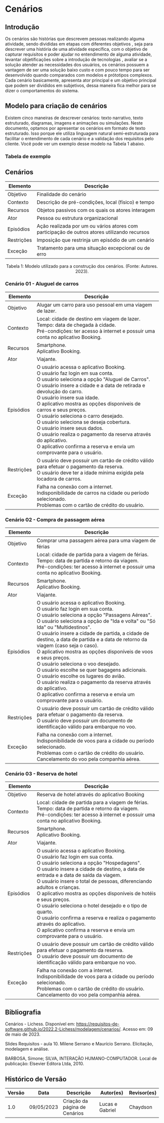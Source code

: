 # Cenários

## Introdução

Os cenários são histórias que descrevem pessoas realizando alguma atividade, sendo divididas em etapas com diferentes objetivos , seja para descrever uma história de uma atividade específica, com o objetivo de capturar requisitos e poder ajudar no entendimento de alguma atividade, levantar objetificações sobre a introdução de tecnologias , avaliar se a solução atender as necessidades dos usuários, os cenários possuem a vantagem de ser uma solução baixo custo e com pouco tempo para ser desenvolvido quando comparados com modelos e prótotipos complexos. Cada cenário basicamente, apresenta ator principal e um objetivo principal que podem ser divididos em subjetivos, dessa maneira fica melhor para se dizer o comportamentos do sistema.

## Modelo para criação de cenários

Existem cinco maneiras de descrever cenários: texto narrativo, texto estruturado, diagramas, imagens e animações ou simulações. Neste documento, optamos por apresentar os cenários em formato de texto estruturado. Isso porque ele utiliza linguagem natural semi-estruturada para facilitar o entendimento de cada cenário e a validação dos requisitos pelo cliente. Você pode ver um exemplo desse modelo na Tabela 1 abaixo.

### Tabela de exemplo

## Cenários

| Elemento   | Descrição                                                                                    |
| ---------- | -------------------------------------------------------------------------------------------- |
| Objetivo   | Finalidade do cenário                                                                        |
| Contexto   | Descrição de pré-condições, local (físico) e tempo                                           |
| Recursos   | Objetos passivos com os quais os atores interagem                                            |
| Ator       | Pessoa ou estrutura organizacional                                                           |
| Episódios  | Ação realizada por um ou vários atores com participação de outros atores utilizando recursos |
| Restrições | Imposição que restrinja um episódio de um cenário                                            |
| Exceção    | Tratamento para uma situação excepcional ou de erro                                          |

<div style="text-align: center">
    <p> Tabela 1: Modelo utilizado para a construção dos cenários. (Fonte: Autores. 2023).</p>
</div>

### Cenário 01 - Aluguel de carros

| Elemento   | Descrição                                                                                                                                                                                                                                                                                                                                                                                                                                                                                                                                                                                                |
| ---------- | -------------------------------------------------------------------------------------------------------------------------------------------------------------------------------------------------------------------------------------------------------------------------------------------------------------------------------------------------------------------------------------------------------------------------------------------------------------------------------------------------------------------------------------------------------------------------------------------------------- |
| Objetivo   | Alugar um carro para uso pessoal em uma viagem de lazer.                                                                                                                                                                                                                                                                                                                                                                                                                                                                                                                                                 |
| Contexto   | Local: cidade de destino em viagem de lazer.<br />Tempo: data de chegada à cidade.<br />Pré-condições: ter acesso à internet e possuir uma conta no aplicativo Booking.                                                                                                                                                                                                                                                                                                                                                                                                                                  |
| Recursos   | Smartphone.<br />Aplicativo Booking.                                                                                                                                                                                                                                                                                                                                                                                                                                                                                                                                                                     |
| Ator       | Viajante.                                                                                                                                                                                                                                                                                                                                                                                                                                                                                                                                                                                                |
| Episódios  | O usuário acessa o aplicativo Booking.<br />O usuário faz login em sua conta. <br />O usuário seleciona a opção "Aluguel de Carros". <br />O usuário insere a cidade e a data de retirada e devolução do carro.<br /> O usuário insere sua idade.<br />O aplicativo mostra as opções disponíveis de carros e seus preços. <br />O usuário seleciona o carro desejado.<br /> O usuário seleciona se deseja cobertura.<br />O usuário insere seus dados.<br />O usuário realiza o pagamento da reserva através do aplicativo. <br />O aplicativo confirma a reserva e envia um comprovante para o usuário. |
| Restrições | O usuário deve possuir um cartão de crédito válido para efetuar o pagamento da reserva.<br />O usuário deve ter a idade mínima exigida pela locadora de carros.                                                                                                                                                                                                                                                                                                                                                                                                                                          |
| Exceção    | Falha na conexão com a internet.<br />Indisponibilidade de carros na cidade ou período selecionado. <br />Problemas com o cartão de crédito do usuário.                                                                                                                                                                                                                                                                                                                                                                                                                                                  |

### Cenário 02 - Compra de passagem aérea

| Elemento   | Descrição                                                                                                                                                                                                                                                                                                                                                                                                                                                                                                                                                                                                                                                                                                                      |
| ---------- | ------------------------------------------------------------------------------------------------------------------------------------------------------------------------------------------------------------------------------------------------------------------------------------------------------------------------------------------------------------------------------------------------------------------------------------------------------------------------------------------------------------------------------------------------------------------------------------------------------------------------------------------------------------------------------------------------------------------------------ |
| Objetivo   | Comprar uma passagem aérea para uma viagem de férias                                                                                                                                                                                                                                                                                                                                                                                                                                                                                                                                                                                                                                                                           |
| Contexto   | Local: cidade de partida para a viagem de férias.<br />Tempo: data de partida e retorno da viagem. <br />Pré-condições: ter acesso à internet e possuir uma conta no aplicativo Booking.                                                                                                                                                                                                                                                                                                                                                                                                                                                                                                                                       |
| Recursos   | Smartphone.<br />Aplicativo Booking.                                                                                                                                                                                                                                                                                                                                                                                                                                                                                                                                                                                                                                                                                           |
| Ator       | Viajante.                                                                                                                                                                                                                                                                                                                                                                                                                                                                                                                                                                                                                                                                                                                      |
| Episódios  | O usuário acessa o aplicativo Booking.<br />O usuário faz login em sua conta. <br />O usuário seleciona a opção "Passagens Aéreas".<br /> O usuário seleciona a opção de "Ida e volta" ou "Só Ida" ou "Multidestinos".<br />O usuário insere a cidade de partida, a cidade de destino, a data de partida e a data de retorno da viagem (caso seja o caso). <br />O aplicativo mostra as opções disponíveis de voos e seus preços. <br />O usuário seleciona o voo desejado.<br /> O usuário escolhe se quer bagagens adicionais.<br />O usuário escolhe os lugares do avião.<br />O usuário realiza o pagamento da reserva através do aplicativo. <br />O aplicativo confirma a reserva e envia um comprovante para o usuário. |
| Restrições | O usuário deve possuir um cartão de crédito válido para efetuar o pagamento da reserva.<br />O usuário deve possuir um documento de identificação válido para embarque no voo.                                                                                                                                                                                                                                                                                                                                                                                                                                                                                                                                                 |
| Exceção    | Falha na conexão com a internet.<br />Indisponibilidade de voos para a cidade ou período selecionado. <br />Problemas com o cartão de crédito do usuário. <br />Cancelamento do voo pela companhia aérea.                                                                                                                                                                                                                                                                                                                                                                                                                                                                                                                      |

### Cenário 03 - Reserva de hotel

| Elemento   | Descrição                                                                                                                                                                                                                                                                                                                                                                                                                                                                                                                                                                                                  |
| ---------- | ---------------------------------------------------------------------------------------------------------------------------------------------------------------------------------------------------------------------------------------------------------------------------------------------------------------------------------------------------------------------------------------------------------------------------------------------------------------------------------------------------------------------------------------------------------------------------------------------------------- |
| Objetivo   | Reserva de hotel através do aplicativo Booking                                                                                                                                                                                                                                                                                                                                                                                                                                                                                                                                                             |
| Contexto   | Local: cidade de partida para a viagem de férias.<br />Tempo: data de partida e retorno da viagem. <br />Pré-condições: ter acesso à internet e possuir uma conta no aplicativo Booking.                                                                                                                                                                                                                                                                                                                                                                                                                   |
| Recursos   | Smartphone.<br />Aplicativo Booking.                                                                                                                                                                                                                                                                                                                                                                                                                                                                                                                                                                       |
| Ator       | Viajante.                                                                                                                                                                                                                                                                                                                                                                                                                                                                                                                                                                                                  |
| Episódios  | O usuário acessa o aplicativo Booking.<br />O usuário faz login em sua conta. <br />O usuário seleciona a opção "Hospedagens". <br />O usuário insere a cidade de destino, a data de entrada e a data de saída da viagem.<br /> O usuário insere o total de pessoas, diferenciando adultos e crianças.<br />O aplicativo mostra as opções disponíveis de hotéis e seus preços. <br />O usuário seleciona o hotel desejado e o tipo de quarto. <br />O usuário confirma a reserva e realiza o pagamento através do aplicativo. <br />O aplicativo confirma a reserva e envia um comprovante para o usuário. |
| Restrições | O usuário deve possuir um cartão de crédito válido para efetuar o pagamento da reserva.<br />O usuário deve possuir um documento de identificação válido para embarque no voo.                                                                                                                                                                                                                                                                                                                                                                                                                             |
| Exceção    | Falha na conexão com a internet.<br />Indisponibilidade de voos para a cidade ou período selecionado. <br />Problemas com o cartão de crédito do usuário. <br />Cancelamento do voo pela companhia aérea.                                                                                                                                                                                                                                                                                                                                                                                                  |

## Bibliografia

Cenários - Lichess. Disponível em: <https://requisitos-de-software.github.io/2022.2-Lichess/modelagem/cenarios/>. Acesso em: 09 de maio de 2023.

Slides Requisitos - aula 10. Milene Serrano e Maurício Serrano. Elicitação, modelagem e análise.

BARBOSA, Simone; SILVA, INTERAÇÃO HUMANO-COMPUTADOR. Local de publicação: Elsevier Editora Ltda, 2010.

## Histórico de Versão

| Versão | Data       | Descrição                     | Autor(es)       | Revisor(es) |
| ------ | ---------- | ----------------------------- | --------------- | ----------- |
| 1.0    | 09/05/2023 | Criação da página de Cenários | Lucas e Gabriel | Chaydson    |
